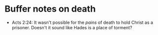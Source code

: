 # Buffer notes on death

+ Acts 2:24: It wasn't possible for the _pains_ of death to hold Christ as a
    prisoner. Doesn't it sound like Hades is a place of torment?
